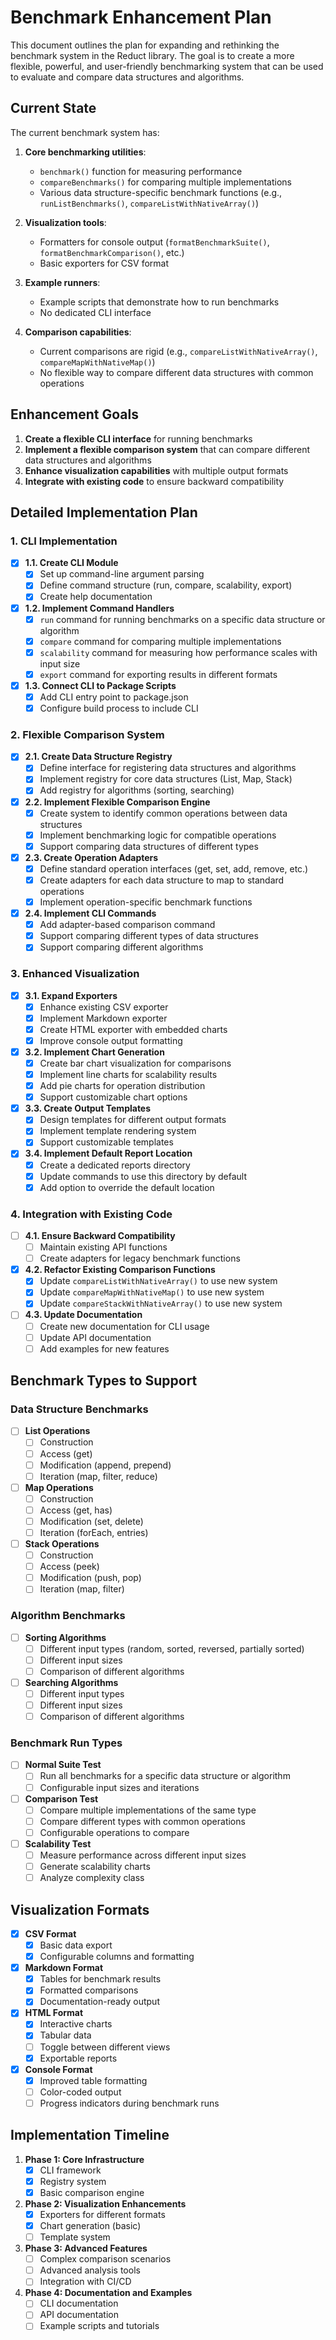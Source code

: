 # Benchmark Enhancement Plan

This document outlines the plan for expanding and rethinking the benchmark system in the Reduct library. The goal is to create a more flexible, powerful, and user-friendly benchmarking system that can be used to evaluate and compare data structures and algorithms.

## Current State

The current benchmark system has:

1. **Core benchmarking utilities**:
   - `benchmark()` function for measuring performance
   - `compareBenchmarks()` for comparing multiple implementations
   - Various data structure-specific benchmark functions (e.g., `runListBenchmarks()`, `compareListWithNativeArray()`)

2. **Visualization tools**:
   - Formatters for console output (`formatBenchmarkSuite()`, `formatBenchmarkComparison()`, etc.)
   - Basic exporters for CSV format

3. **Example runners**:
   - Example scripts that demonstrate how to run benchmarks
   - No dedicated CLI interface

4. **Comparison capabilities**:
   - Current comparisons are rigid (e.g., `compareListWithNativeArray()`, `compareMapWithNativeMap()`)
   - No flexible way to compare different data structures with common operations

## Enhancement Goals

1. **Create a flexible CLI interface** for running benchmarks
2. **Implement a flexible comparison system** that can compare different data structures and algorithms
3. **Enhance visualization capabilities** with multiple output formats
4. **Integrate with existing code** to ensure backward compatibility

## Detailed Implementation Plan

### 1. CLI Implementation

- [x] **1.1. Create CLI Module**
  - [x] Set up command-line argument parsing
  - [x] Define command structure (run, compare, scalability, export)
  - [x] Create help documentation

- [x] **1.2. Implement Command Handlers**
  - [x] `run` command for running benchmarks on a specific data structure or algorithm
  - [x] `compare` command for comparing multiple implementations
  - [x] `scalability` command for measuring how performance scales with input size
  - [x] `export` command for exporting results in different formats

- [x] **1.3. Connect CLI to Package Scripts**
  - [x] Add CLI entry point to package.json
  - [x] Configure build process to include CLI

### 2. Flexible Comparison System

- [x] **2.1. Create Data Structure Registry**
  - [x] Define interface for registering data structures and algorithms
  - [x] Implement registry for core data structures (List, Map, Stack)
  - [x] Add registry for algorithms (sorting, searching)

- [x] **2.2. Implement Flexible Comparison Engine**
  - [x] Create system to identify common operations between data structures
  - [x] Implement benchmarking logic for compatible operations
  - [x] Support comparing data structures of different types

- [x] **2.3. Create Operation Adapters**
  - [x] Define standard operation interfaces (get, set, add, remove, etc.)
  - [x] Create adapters for each data structure to map to standard operations
  - [x] Implement operation-specific benchmark functions

- [x] **2.4. Implement CLI Commands**
  - [x] Add adapter-based comparison command
  - [x] Support comparing different types of data structures
  - [x] Support comparing different algorithms

### 3. Enhanced Visualization

- [x] **3.1. Expand Exporters**
  - [x] Enhance existing CSV exporter
  - [x] Implement Markdown exporter
  - [x] Create HTML exporter with embedded charts
  - [x] Improve console output formatting

- [x] **3.2. Implement Chart Generation**
  - [x] Create bar chart visualization for comparisons
  - [x] Implement line charts for scalability results
  - [x] Add pie charts for operation distribution
  - [x] Support customizable chart options

- [x] **3.3. Create Output Templates**
  - [x] Design templates for different output formats
  - [x] Implement template rendering system
  - [x] Support customizable templates

- [x] **3.4. Implement Default Report Location**
  - [x] Create a dedicated reports directory
  - [x] Update commands to use this directory by default
  - [x] Add option to override the default location

### 4. Integration with Existing Code

- [ ] **4.1. Ensure Backward Compatibility**
  - [ ] Maintain existing API functions
  - [ ] Create adapters for legacy benchmark functions

- [x] **4.2. Refactor Existing Comparison Functions**
  - [x] Update `compareListWithNativeArray()` to use new system
  - [x] Update `compareMapWithNativeMap()` to use new system
  - [x] Update `compareStackWithNativeArray()` to use new system

- [ ] **4.3. Update Documentation**
  - [ ] Create new documentation for CLI usage
  - [ ] Update API documentation
  - [ ] Add examples for new features

## Benchmark Types to Support

### Data Structure Benchmarks

- [ ] **List Operations**
  - [ ] Construction
  - [ ] Access (get)
  - [ ] Modification (append, prepend)
  - [ ] Iteration (map, filter, reduce)

- [ ] **Map Operations**
  - [ ] Construction
  - [ ] Access (get, has)
  - [ ] Modification (set, delete)
  - [ ] Iteration (forEach, entries)

- [ ] **Stack Operations**
  - [ ] Construction
  - [ ] Access (peek)
  - [ ] Modification (push, pop)
  - [ ] Iteration (map, filter)

### Algorithm Benchmarks

- [ ] **Sorting Algorithms**
  - [ ] Different input types (random, sorted, reversed, partially sorted)
  - [ ] Different input sizes
  - [ ] Comparison of different algorithms

- [ ] **Searching Algorithms**
  - [ ] Different input types
  - [ ] Different input sizes
  - [ ] Comparison of different algorithms

### Benchmark Run Types

- [ ] **Normal Suite Test**
  - [ ] Run all benchmarks for a specific data structure or algorithm
  - [ ] Configurable input sizes and iterations

- [ ] **Comparison Test**
  - [ ] Compare multiple implementations of the same type
  - [ ] Compare different types with common operations
  - [ ] Configurable operations to compare

- [ ] **Scalability Test**
  - [ ] Measure performance across different input sizes
  - [ ] Generate scalability charts
  - [ ] Analyze complexity class

## Visualization Formats

- [x] **CSV Format**
  - [x] Basic data export
  - [x] Configurable columns and formatting

- [x] **Markdown Format**
  - [x] Tables for benchmark results
  - [x] Formatted comparisons
  - [x] Documentation-ready output

- [x] **HTML Format**
  - [x] Interactive charts
  - [x] Tabular data
  - [ ] Toggle between different views
  - [x] Exportable reports

- [x] **Console Format**
  - [x] Improved table formatting
  - [ ] Color-coded output
  - [ ] Progress indicators during benchmark runs

## Implementation Timeline

1. **Phase 1: Core Infrastructure**
   - [x] CLI framework
   - [x] Registry system
   - [x] Basic comparison engine

2. **Phase 2: Visualization Enhancements**
   - [x] Exporters for different formats
   - [x] Chart generation (basic)
   - [ ] Template system

3. **Phase 3: Advanced Features**
   - [ ] Complex comparison scenarios
   - [ ] Advanced analysis tools
   - [ ] Integration with CI/CD

4. **Phase 4: Documentation and Examples**
   - [ ] CLI documentation
   - [ ] API documentation
   - [ ] Example scripts and tutorials
